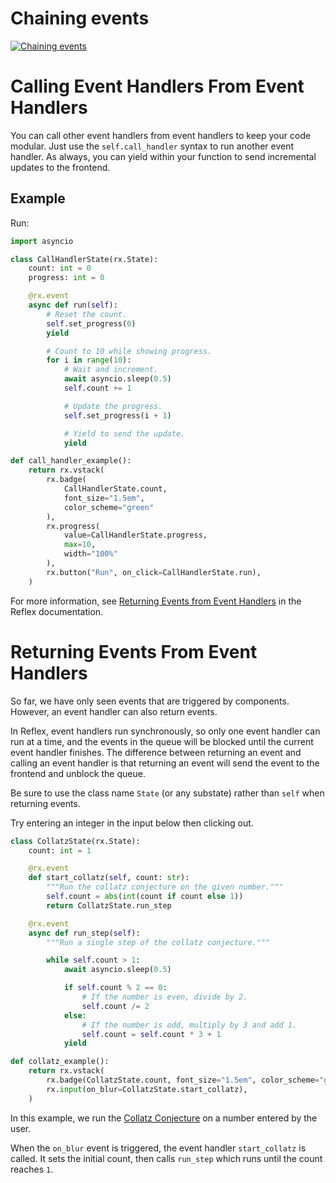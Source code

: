 # Chaining events

[![Chaining events](https://reflex.dev/docs/events/chaining-events/)](https://reflex.dev/docs/events/chaining-events/#calling-event-handlers-from-event-handlers)

# Calling Event Handlers From Event Handlers

You can call other event handlers from event handlers to keep your code modular. Just use the `self.call_handler` syntax to run another event handler. As always, you can yield within your function to send incremental updates to the frontend.

## Example

Run:

```python
import asyncio

class CallHandlerState(rx.State):
    count: int = 0
    progress: int = 0

    @rx.event
    async def run(self):
        # Reset the count.
        self.set_progress(0)
        yield

        # Count to 10 while showing progress.
        for i in range(10):
            # Wait and increment.
            await asyncio.sleep(0.5)
            self.count += 1

            # Update the progress.
            self.set_progress(i + 1)

            # Yield to send the update.
            yield

def call_handler_example():
    return rx.vstack(
        rx.badge(
            CallHandlerState.count,
            font_size="1.5em",
            color_scheme="green"
        ),
        rx.progress(
            value=CallHandlerState.progress,
            max=10,
            width="100%"
        ),
        rx.button("Run", on_click=CallHandlerState.run),
    )
```

For more information, see [Returning Events from Event Handlers](https://reflex.dev/docs/events/chaining-events/#returning-events-from-event-handlers) in the Reflex documentation.

# Returning Events From Event Handlers

So far, we have only seen events that are triggered by components. However, an event handler can also return events.

In Reflex, event handlers run synchronously, so only one event handler can run at a time, and the events in the queue will be blocked until the current event handler finishes. The difference between returning an event and calling an event handler is that returning an event will send the event to the frontend and unblock the queue.

Be sure to use the class name `State` (or any substate) rather than `self` when returning events.

Try entering an integer in the input below then clicking out.

```python
class CollatzState(rx.State):
    count: int = 1

    @rx.event
    def start_collatz(self, count: str):
        """Run the collatz conjecture on the given number."""
        self.count = abs(int(count if count else 1))
        return CollatzState.run_step

    @rx.event
    async def run_step(self):
        """Run a single step of the collatz conjecture."""

        while self.count > 1:
            await asyncio.sleep(0.5)

            if self.count % 2 == 0:
                # If the number is even, divide by 2.
                self.count /= 2
            else:
                # If the number is odd, multiply by 3 and add 1.
                self.count = self.count * 3 + 1
            yield

def collatz_example():
    return rx.vstack(
        rx.badge(CollatzState.count, font_size="1.5em", color_scheme="green"),
        rx.input(on_blur=CollatzState.start_collatz),
    )
```

In this example, we run the [Collatz Conjecture](https://en.wikipedia.org/wiki/Collatz_conjecture) on a number entered by the user.

When the `on_blur` event is triggered, the event handler `start_collatz` is called. It sets the initial count, then calls `run_step` which runs until the count reaches `1`.